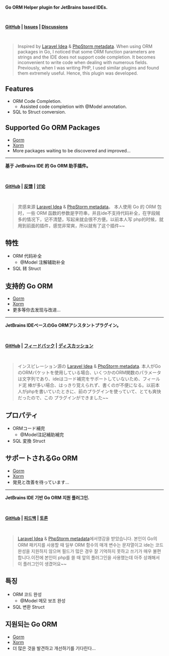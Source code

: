 <p><b>Go ORM Helper plugin for JetBrains based IDEs.</b></p>
<br/>
<p>
    <b>
        <a href="https://github.com/maiqingqiang/go-orm-helper">GitHub</a> |
        <a href="https://github.com/maiqingqiang/go-orm-helper/issues">Issues</a> |
        <a href="https://github.com/maiqingqiang/go-orm-helper/discussions">Discussions</a>
    </b>
</p>
<br/>

<blockquote>
    <p dir="auto">Inspired by <a href="https://plugins.jetbrains.com/plugin/13441-laravel-idea" rel="nofollow">Laravel Idea</a> &amp;
    <a href="https://www.jetbrains.com/help/phpstorm/ide-advanced-metadata.html" rel="nofollow">PhpStorm metadata</a>. When using ORM packages in Go,
    I noticed that some ORM function parameters are strings and the IDE does not support code completion. It becomes inconvenient
    to write code when dealing with numerous fields. Previously, when I was writing PHP, I used similar plugins and found them
    extremely useful. Hence, this plugin was developed.</p>
</blockquote>

<h2>Features</h2>
<ul>
    <li>ORM Code Completion.
        <ul>
            <li>Assisted code completion with @Model annotation.</li>
        </ul>
    </li>
    <li>SQL to Struct conversion.</li>
</ul>

<h2>Supported Go ORM Packages</h2>
<ul>
    <li><a href="https://github.com/go-gorm/gorm">Gorm</a></li>
    <li><a href="https://gitea.com/xorm/xorm">Xorm</a></li>
    <li>More packages waiting to be discovered and improved...</li>
</ul>

<hr/>

<p><b>基于 JetBrains IDE 的 Go ORM 助手插件。</b></p>
<br/>
<p>
    <b>
        <a href="https://github.com/maiqingqiang/go-orm-helper">GitHub</a> |
        <a href="https://github.com/maiqingqiang/go-orm-helper/issues">反馈</a> |
        <a href="https://github.com/maiqingqiang/go-orm-helper/discussions">讨论</a>
    </b>
</p>
<br/>

<blockquote>
    <p dir="auto">灵感来源 <a href="https://plugins.jetbrains.com/plugin/13441-laravel-idea" rel="nofollow">Laravel Idea</a> &amp;
    <a href="https://www.jetbrains.com/help/phpstorm/ide-advanced-metadata.html" rel="nofollow">PhpStorm metadata</a>。 
    本人使用 Go 的 ORM 包时，一些 ORM 函数的参数是字符串，并且ide不支持代码补全，在字段贼多的情况下，记不清楚，写起来就会很不方便。以前本人写
    php的时候，就用到前面的插件，感觉非常爽，所以就有了这个插件~~</p>
</blockquote>

<h2>特性</h2>
<ul>
    <li>ORM 代码补全
        <ul>
            <li>@Model 注解辅助补全</li>
        </ul>
    </li>
    <li>SQL 转 Struct</li>
</ul>

<h2>支持的 Go ORM</h2>
<ul>
    <li><a href="https://github.com/go-gorm/gorm">Gorm</a></li>
    <li><a href="https://gitea.com/xorm/xorm">Xorm</a></li>
    <li>更多等你去发现与改进...</li>
</ul>

<hr/>

<p><b>JetBrains IDEベースのGo ORMアシスタントプラグイン。</b></p>
<br/>
<p>
    <b>
        <a href="https://github.com/maiqingqiang/go-orm-helper">GitHub</a> |
        <a href="https://github.com/maiqingqiang/go-orm-helper/issues">フィードバック</a> |
        <a href="https://github.com/maiqingqiang/go-orm-helper/discussions">ディスカッション</a>
    </b>
</p>
<br/>

<blockquote>
    <p dir="auto">インスピレーション源の <a href="https://plugins.jetbrains.com/plugin/13441-laravel-idea" rel="nofollow">Laravel Idea</a> &amp;
    <a href="https://www.jetbrains.com/help/phpstorm/ide-advanced-metadata.html" rel="nofollow">PhpStorm metadata</a>.
    本人がGoのORMパケットを使用している場合、いくつかのORM関数のパラメータは文字列であり、ideはコード補完をサポートしていないため、フィールド泥
    棒が多い場合、はっきり覚えられず、書くのが不便になる。以前本人がphpを書いていたときに、前のプラグインを使っていて、とても爽快だったので、この
    プラグインができました~~</p>
</blockquote>

<h2>プロパティ</h2>
<ul>
    <li>ORMコード補完
        <ul>
            <li>@Model注記補助補完</li>
        </ul>
    </li>
    <li>SQL 変換 Struct</li>
</ul>

<h2>サポートされるGo ORM</h2>
<ul>
    <li><a href="https://github.com/go-gorm/gorm">Gorm</a></li>
    <li><a href="https://gitea.com/xorm/xorm">Xorm</a></li>
    <li>発見と改善を待っています...</li>
</ul>

<hr/>

<p><b>JetBrains IDE 기반 Go ORM 지원 플러그인.</b></p>
<br/>
<p>
    <b>
        <a href="https://github.com/maiqingqiang/go-orm-helper">GitHub</a> |
        <a href="https://github.com/maiqingqiang/go-orm-helper/issues">피드백</a> |
        <a href="https://github.com/maiqingqiang/go-orm-helper/discussions">토론</a>
    </b>
</p>
<br/>

<blockquote>
    <p dir="auto"><a href="https://plugins.jetbrains.com/plugin/13441-laravel-idea" rel="nofollow">Laravel Idea</a> &amp;
    <a href="https://www.jetbrains.com/help/phpstorm/ide-advanced-metadata.html" rel="nofollow">PhpStorm metadata</a>에서영감을 받았습니다. 
    본인이 Go의 ORM 패키지를 사용할 때 일부 ORM 함수의 매개 변수는 문자열이고 ide는 코드 완성을 지원하지 않으며 필드가 많은 경우 잘 기억하지 못하고 쓰기가 매우 불편합니다.이전에 본인이 php를 쓸 때 앞의 플러그인을 사용했는데 아주 상쾌해서 이 플러그인이 생겼어요~~</p>
</blockquote>

<h2>특징</h2>
<ul>
    <li>ORM 코드 완성
        <ul>
            <li>@Model 메모 보조 완성</li>
        </ul>
    </li>
    <li>SQL 변환 Struct</li>
</ul>

<h2>지원되는 Go ORM</h2>
<ul>
    <li><a href="https://github.com/go-gorm/gorm">Gorm</a></li>
    <li><a href="https://gitea.com/xorm/xorm">Xorm</a></li>
    <li>더 많은 것을 발견하고 개선하기를 기다린다...</li>
</ul>
